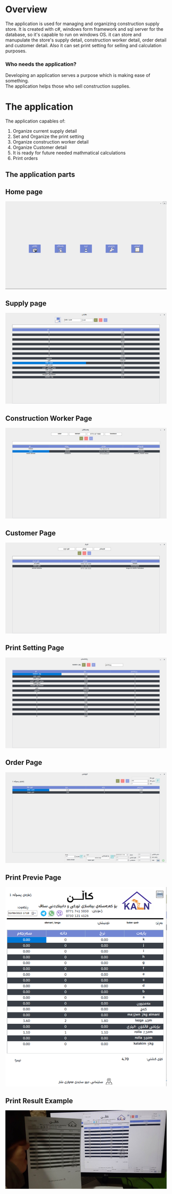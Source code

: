 # Overview

The application is used for managing and organizing construction supply store.
It is created with c#, windows form framework and sql server for the database, so it's capable to run on windows OS.
it can store and manupulate the store's supply detail, construction worker detail, order detail and customer detail.
Also it can set print setting for selling and calculation purposes.


### Who needs the application?

Developing an application serves a purpose which is making ease of something.<br />
The application helps those who sell construction supplies.


# The application
The application capables of:
<ol>
<li>Organize current supply detail</li>
<li>Set and Organize the print setting</li>
<li>Organize construction worker detail</li>
<li>Organize Customer detail </li>
<li>It is ready for future needed mathmatical calculations</li>
<li>Print orders</li>
</ol>

## The application parts

## Home page
<img src="https://github.com/shahramadalat/Assets/blob/main/home.PNG" />

## Supply page
<img src="https://github.com/shahramadalat/Assets/blob/main/supply.PNG" />

## Construction Worker Page
<img src="https://github.com/shahramadalat/Assets/blob/main/wasta.PNG"/>

## Customer Page
<img src="https://github.com/shahramadalat/Assets/blob/main/customer.PNG" />

## Print Setting Page
<img src="https://github.com/shahramadalat/Assets/blob/main/setting.PNG" />

## Order Page
<img src="https://github.com/shahramadalat/Assets/blob/main/order.PNG"/>

## Print Previe Page
<img src="https://github.com/shahramadalat/Assets/blob/main/print%20preview.png"  />

## Print Result Example
<img src="https://github.com/shahramadalat/Assets/blob/main/example.jpg" />





